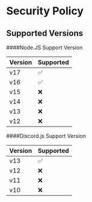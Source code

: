 # Security Policy

## Supported Versions
####Node.JS Support Version

| Version | Supported          |
| ------- | ------------------ |
|   v17   | :white_check_mark: |
|   v16   | :white_check_mark: |
|   v15   | :x:                |
|   v14   | :x:                |
|   v13   | :x:                |
|   v12   | :x:                |

####Discord.js Support Version

| Version | Supported          |
| ------- | ------------------ |
|   v13   | :white_check_mark: |
|   v12   | :x:                |
|   v11   | :x:                |
|   v10   | :x:                |
